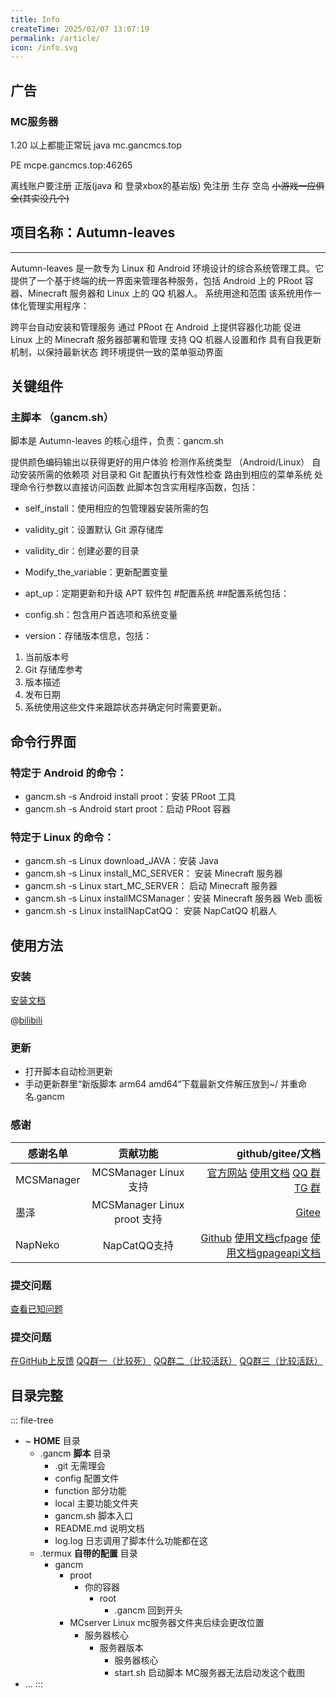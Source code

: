 ```yaml
---
title: Info
createTime: 2025/02/07 13:07:19
permalink: /article/
icon: /info.svg
---
```

## 广告
### MC服务器

1.20 以上都能正常玩
java mc.gancmcs.top

PE mcpe.gancmcs.top:46265

离线账户要注册 正版(java 和 登录xbox的基岩版) 免注册
生存 空岛 ~~小游戏一应俱全(其实没几个)~~
## 项目名称：Autumn-leaves
---
Autumn-leaves 是一款专为 Linux 和 Android 环境设计的综合系统管理工具。它提供了一个基于终端的统一界面来管理各种服务，包括 Android 上的 PRoot 容器、Minecraft 服务器和 Linux 上的 QQ 机器人。
<ImageCard
  image="/icon.png"
  title="看板娘"
  description="是看板娘我们有救了(っ´Ι`)っ"
  href="/"
/>
系统用途和范围
该系统用作一体化管理实用程序：

跨平台自动安装和管理服务
通过 PRoot 在 Android 上提供容器化功能
促进 Linux 上的 Minecraft 服务器部署和管理
支持 QQ 机器人设置和作
具有自我更新机制，以保持最新状态
跨环境提供一致的菜单驱动界面

## 关键组件
### 主脚本 （gancm.sh）
脚本是 Autumn-leaves 的核心组件，负责：gancm.sh

提供颜色编码输出以获得更好的用户体验
检测作系统类型 （Android/Linux）
自动安装所需的依赖项
对目录和 Git 配置执行有效性检查
路由到相应的菜单系统
处理命令行参数以直接访问函数
此脚本包含实用程序函数，包括：

- self_install：使用相应的包管理器安装所需的包
- validity_git：设置默认 Git 源存储库
- validity_dir：创建必要的目录
- Modify_the_variable：更新配置变量
- apt_up：定期更新和升级 APT 软件包
#配置系统
##配置系统包括：

- config.sh：包含用户首选项和系统变量
- version：存储版本信息，包括：
1. 当前版本号
2. Git 存储库参考
3. 版本描述
4. 发布日期
5. 系统使用这些文件来跟踪状态并确定何时需要更新。
## 命令行界面
### 特定于 Android 的命令：
- gancm.sh -s Android install proot：安装 PRoot 工具
- gancm.sh -s Android start proot：启动 PRoot 容器
### 特定于 Linux 的命令：
- gancm.sh -s Linux download_JAVA：安装 Java
- gancm.sh -s Linux install_MC_SERVER： 安装 Minecraft 服务器
- gancm.sh -s Linux start_MC_SERVER： 启动 Minecraft 服务器
- gancm.sh -s Linux installMCSManager：安装 Minecraft 服务器 Web 面板
- gancm.sh -s Linux installNapCatQQ： 安装 NapCatQQ 机器人
## 使用方法
### 安装

[安装文档](./Installation.md)

@[bilibili](BV1ifzEYXEx7)
### 更新
- 打开脚本自动检测更新
- 手动更新群里“新版脚本 arm64 amd64“下载最新文件解压放到~/ 并重命名.gancm
### 感谢
| 感谢名单       | 贡献功能      | github/gitee/文档     |
| ------------- |:-------------:| -----:|
| MCSManager      | MCSManager Linux 支持 | [官方网站](http://mcsmanager.com/)  [使用文档](https://docs.mcsmanager.com/#/zh-cn/)  [QQ 群](https://jq.qq.com/?_wv=1027&k=Pgl9ScGw) [TG 群](https://t.me/MCSManager_dev) |
| 墨泽      | MCSManager Linux proot 支持 | [Gitee](https://gitee.com/moze_sz) |
| NapNeko     | NapCatQQ支持 | [Github](https://github.com/NapNeko/NapCatQQ) [使用文档cfpage](https://napneko.pages.dev/) [使用文档gpage](https://napneko.github.io/)[api文档](https://napcat.apifox.cn/)|

### 提交问题

[查看已知问题](./Issues.md)

### 提交问题
[在GitHub上反馈](https://github.com/MIt-gancm/Autumn-leaves/)
[QQ群一（比较死）](https://qm.qq.com/q/FpLOtSUcCs)
[QQ群二（比较活跃）](https://qm.qq.com/q/5cL7WW8SnS)
[QQ群三（比较活跃）](https://qm.qq.com/q/LvdTDYXdu2)
## 目录完整

::: file-tree
- ~ **HOME** 目录
  - .gancm **脚本** 目录
    - .git 无需理会
    - config 配置文件
    - function 部分功能
    - local 主要功能文件夹
    - gancm.sh 脚本入口
    - README.md 说明文档
    - log.log 日志调用了脚本什么功能都在这
  - .termux **自带的配置** 目录
    - gancm 
      - proot 
        - 你的容器
          - root
            - .gancm 回到开头
      - MCserver Linux mc服务器文件夹后续会更改位置
        - 服务器核心
          - 服务器版本
            - 服务器核心
            - start.sh 启动脚本 MC服务器无法启动发这个截图
- …
:::

